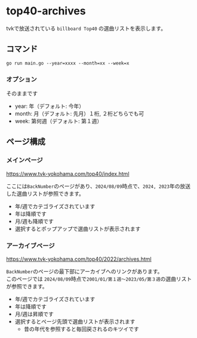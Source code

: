 # top40-archives

tvkで放送されている `billboard Top40` の選曲リストを表示します。  

## コマンド
`go run main.go --year=xxxx --month=xx --week=x`

### オプション
そのままです

- year: 年（デフォルト: 今年）
- month: 月（デフォルト: 先月）１桁, ２桁どちらでも可
- week: 第何週（デフォルト: 第１週）

## ページ構成
### メインページ
https://www.tvk-yokohama.com/top40/index.html

ここには`BackNumber`のページがあり、`2024/08/09`時点で、`2024, 2023`年の放送した選曲リストが参照できます。

- 年/週でカテゴライズされています
- 年は降順です
- 月/週も降順です
- 選択するとポップアップで選曲リストが表示されます

### アーカイブページ
https://www.tvk-yokohama.com/top40/2022/archives.html

`BackNumber`のページの最下部にアーカイブへのリンクがあります。  
このページでは `2024/08/09`時点で`2001/01/第１週〜2023/05/第３週`の選曲リストが参照できます。

- 年/週でカテゴライズされています
- 年は降順です
- 月/週は昇順です
- 選択するとページ先頭で選曲リストが表示されます
  - 昔の年代を参照すると毎回戻されるのキツイです

